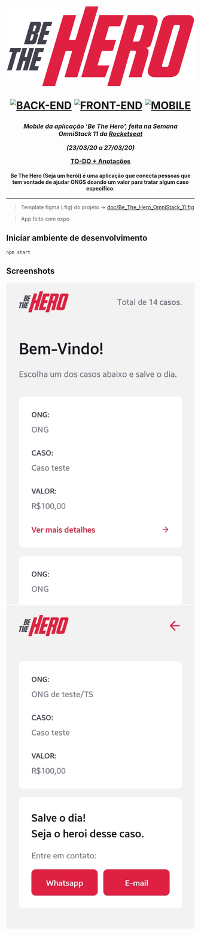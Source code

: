 
<h1 align="center">

![Be The Hero](doc/logo.svg)

[![BACK-END](https://img.shields.io/badge/BACK--END-NodeJS-green?style=flat-square)](https://github.com/mateusfg7/BeTheHero-Backend)
[![FRONT-END](https://img.shields.io/badge/FRONT--END-ReactJS-blue?style=flat-square)](https://github.com/mateusfg7/BeTheHero-Frontend)
[![MOBILE](https://img.shields.io/badge/MOBILE-ReactNative-9cf?style=flat-square)](https://github.com/mateusfg7/BeTheHero-Mobile)

</h1>

<h3 align="center">

_Mobile da aplicação 'Be The Hero', feita na Semana OmniStack 11 da [Rocketseat](https://rocketseat.com.br/)_

_(23/03/20 a 27/03/20)_

[TO-DO + Anotações](https://github.com/users/mateusfg7/projects/4)

</h3>
<h4 align="center">

Be The Hero (Seja um herói) é uma aplicação que conecta pessoas que tem vontade de ajudar ONGS doando um valor para tratar algum caso específico.
</h4>

---

> Template figma (.fig) do projeto -> [doc/Be_The_Hero_OmniStack_11.fig](doc/Be_The_Hero_OmniStack_11.fig)

> App feito com expo

## Iniciar ambiente de desenvolvimento
```bash
npm start
```

## Screenshots

![Casos](doc/casos.jpg)
![Detalhes](doc/detalhes.jpg)

